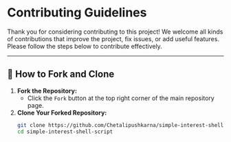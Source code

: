 # Contributing Guidelines

Thank you for considering contributing to this project! We welcome all kinds of contributions that improve the project, fix issues, or add useful features. Please follow the steps below to contribute effectively.

---

## 🔁 How to Fork and Clone

1. **Fork the Repository:**
   - Click the `Fork` button at the top right corner of the main repository page.
2. **Clone Your Forked Repository:**
   ```bash
   git clone https://github.com/Chetalipushkarna/simple-interest-shell-script.git
   cd simple-interest-shell-script
